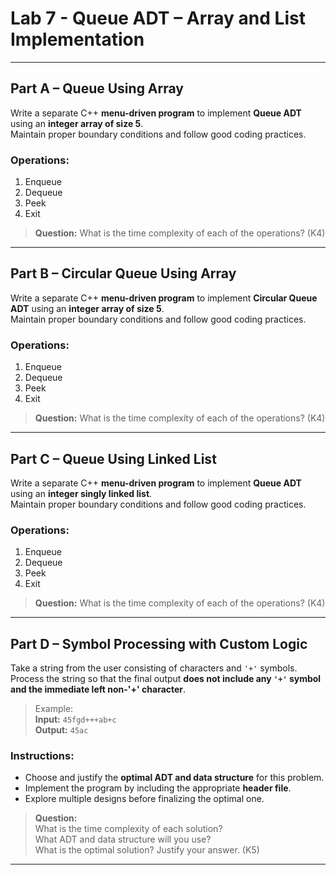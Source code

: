 # Lab 7 - Queue ADT – Array and List Implementation

---

## Part A – Queue Using Array

Write a separate C++ **menu-driven program** to implement **Queue ADT** using an **integer array of size 5**.  
Maintain proper boundary conditions and follow good coding practices.

### Operations:

1. Enqueue  
2. Dequeue  
3. Peek  
4. Exit  

>**Question:** What is the time complexity of each of the operations? (K4)

---

## Part B – Circular Queue Using Array

Write a separate C++ **menu-driven program** to implement **Circular Queue ADT** using an **integer array of size 5**.  
Maintain proper boundary conditions and follow good coding practices.

### Operations:

1. Enqueue  
2. Dequeue  
3. Peek  
4. Exit  

>**Question:** What is the time complexity of each of the operations? (K4)

---

## Part C – Queue Using Linked List

Write a separate C++ **menu-driven program** to implement **Queue ADT** using an **integer singly linked list**.  
Maintain proper boundary conditions and follow good coding practices.

### Operations:

1. Enqueue  
2. Dequeue  
3. Peek  
4. Exit  

>**Question:** What is the time complexity of each of the operations? (K4)

---

## Part D – Symbol Processing with Custom Logic

Take a string from the user consisting of characters and `'+'` symbols.  
Process the string so that the final output **does not include any `'+'` symbol and the immediate left non-'+' character**.

> Example:  
> **Input:** `45fgd+++ab+c`  
> **Output:** `45ac`

### Instructions:

- Choose and justify the **optimal ADT and data structure** for this problem.
- Implement the program by including the appropriate **header file**.
- Explore multiple designs before finalizing the optimal one.

>**Question:**  
> What is the time complexity of each solution?  
> What ADT and data structure will you use?  
> What is the optimal solution? Justify your answer. (K5)

---
